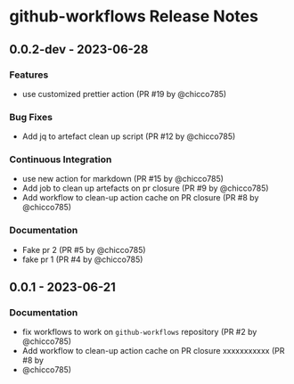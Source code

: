 # github-workflows Release Notes

## 0.0.2-dev - 2023-06-28

### Features

- use customized prettier action (PR #19 by @chicco785)

### Bug Fixes

- Add jq to artefact clean up script (PR #12 by @chicco785)

### Continuous Integration

- use new action for markdown (PR #15 by @chicco785)
- Add job to clean up artefacts on pr closure (PR #9 by @chicco785)
- Add workflow to clean-up action cache on PR closure (PR #8 by @chicco785)

### Documentation

- Fake pr 2 (PR #5 by @chicco785)
- fake pr 1 (PR #4 by @chicco785)

## 0.0.1 - 2023-06-21

### Documentation

- fix workflows to work on `github-workflows` repository (PR #2 by @chicco785)
- Add workflow to clean-up action cache on PR closure xxxxxxxxxxx (PR #8 by
- @chicco785)
